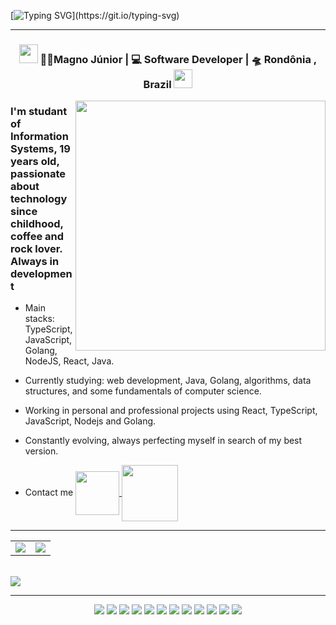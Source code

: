  [![Typing SVG](https://readme-typing-svg.herokuapp.com?font=roboto&size=25&color=FAFAFD&center=true&lines=_Hello+World!+I'm+J%C3%BAnior%E2%9A%A1_)](https://git.io/typing-svg)
<hr>

<div align="center">
<h3><img src="https://media.giphy.com/media/WUlplcMpOCEmTGBtBW/giphy.gif" width="30"> 👨‍💻Magno Júnior | 💻 Software Developer | 🛸 Rondônia , Brazil <img src="https://media.giphy.com/media/WUlplcMpOCEmTGBtBW/giphy.gif" width="30"></h3>
</div>

<img min-width="400px" max-width="400px" width="400px" align="right" src="https://cdn.discordapp.com/attachments/1100170312106127410/1108829477372448859/programming_vector_illustration_coffe_cyberpunk_seed-497203353ts-1684435945_idx-0.png" />
  
<div align="left">  
  <h3> I'm studant of Information Systems, 19 years old, passionate about technology since childhood, coffee and rock lover. Always in development</h3>

- Main stacks: TypeScript, JavaScript, Golang, NodeJS, React, Java.
  
- Currently studying: web development, Java, Golang, algorithms, data structures, and some fundamentals of computer science.

- Working in personal and professional projects using React, TypeScript, JavaScript, Nodejs and Golang.

- Constantly evolving, always perfecting myself in search of my best version.

- Contact me <a href="mailto:magnojunior319@gmail.com" target="blank">
  <img align="center" width="70px" src="https://img.shields.io/static/v1?label=&message=email&color=505264&style=for-the-badge&logo=gmail&logoColor=8a90c7">
</a> <a href="https://www.linkedin.com/in/magnojunior07/" target="blank">
  <img align="center" width="90px" src="https://img.shields.io/badge/LinkedIn-0077B5?style=for-the-badge&logo=linkedin&logoColor=white">
</a>
 </div>


<hr>

<div align="center">
<table>
    <tr>
      <td align="center" style="padding=0;width=50%;">
        <img align="center" style="padding=0;" src="https://github-readme-stats.vercel.app/api/?username=magnojunior07&show_icons=true&title_color=7159c1&text_color=9f9f9f&bg_color=00000000&hide_border=true&icon_color=7159c1&hide_title=true&count_private=true" />
      </td>
      <td align="center" style="padding=0;width=50%;">
        <img align="center" style="padding=0;" src="https://github-readme-stats.vercel.app/api/top-langs/?username=magnojunior07&show_icons=true&title_color=7159c1&text_color=9f9f9f&bg_color=00000000&hide_border=true&icon_color=7159c1&count_private=true" />
      </td>
    </tr>
</table>
</div>
<br>    

<a>
    <img src="https://komarev.com/ghpvc/?username=magnojunior07&label=Views&color=116262">
</a>
 
<hr>

<div align="center">
  <img src="https://img.shields.io/badge/html5-%23E34F26.svg?style=for-the-badge&logo=html5&logoColor=white" />
  <img src="https://img.shields.io/badge/css3-%231572B6.svg?style=for-the-badge&logo=css3&logoColor=white" />
  <img src="https://img.shields.io/badge/javascript-%23323330.svg?style=for-the-badge&logo=javascript&logoColor=%23F7DF1E" />
  <img src="https://img.shields.io/badge/typescript-3178C6.svg?style=for-the-badge&logo=typescript&logoColor=FFF" />
  <img src="https://img.shields.io/badge/Prisma-3982CE?style=for-the-badge&logo=Prisma&logoColor=white" />
  <img src="https://img.shields.io/badge/node.js-6DA55F?style=for-the-badge&logo=node.js&logoColor=white" />
  <img src="https://img.shields.io/badge/Angular-DD0031?style=for-the-badge&logo=angular&logoColor=white"/>
  <img src="https://img.shields.io/badge/React-000000?style=for-the-badge&logo=react&logoColor=0078d7"/>
  <img src="https://img.shields.io/badge/Express.js-404D59?style=for-the-badge"/> 
  <img src="https://img.shields.io/badge/PostgreSQL-316192?style=for-the-badge&logo=postgresql&logoColor=white"/>
  <img src="https://img.shields.io/badge/Go-00ADD8?style=for-the-badge&logo=go&logoColor=white"/>
  <img src="https://img.shields.io/badge/Java-ED8B00?style=for-the-badge&logo=openjdk&logoColor=white"/>
</div>
